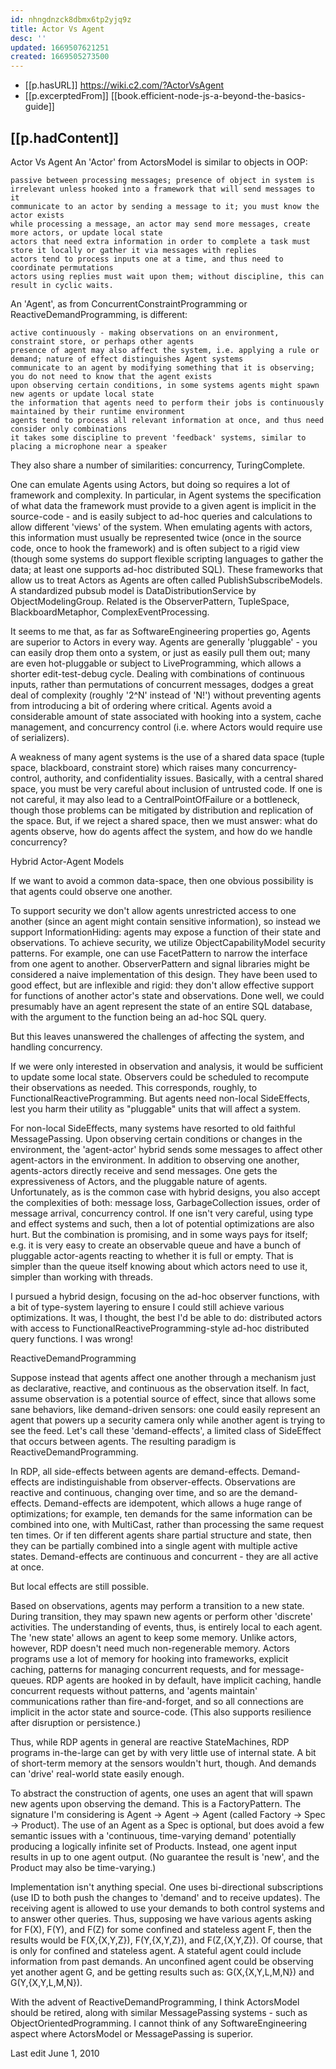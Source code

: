 ```yaml
---
id: nhngdnzck8dbmx6tp2yjq9z
title: Actor Vs Agent
desc: ''
updated: 1669507621251
created: 1669505273500
---
```


- [[p.hasURL]] https://wiki.c2.com/?ActorVsAgent
- [[p.excerptedFrom]] [[book.efficient-node-js-a-beyond-the-basics-guide]]

## [[p.hadContent]]


Actor Vs Agent
An 'Actor' from ActorsModel is similar to objects in OOP:

    passive between processing messages; presence of object in system is irrelevant unless hooked into a framework that will send messages to it
    communicate to an actor by sending a message to it; you must know the actor exists
    while processing a message, an actor may send more messages, create more actors, or update local state
    actors that need extra information in order to complete a task must store it locally or gather it via messages with replies
    actors tend to process inputs one at a time, and thus need to coordinate permutations
    actors using replies must wait upon them; without discipline, this can result in cyclic waits.

An 'Agent', as from ConcurrentConstraintProgramming or ReactiveDemandProgramming, is different:

    active continuously - making observations on an environment, constraint store, or perhaps other agents
    presence of agent may also affect the system, i.e. applying a rule or demand; nature of effect distinguishes Agent systems
    communicate to an agent by modifying something that it is observing; you do not need to know that the agent exists
    upon observing certain conditions, in some systems agents might spawn new agents or update local state
    the information that agents need to perform their jobs is continuously maintained by their runtime environment
    agents tend to process all relevant information at once, and thus need consider only combinations
    it takes some discipline to prevent 'feedback' systems, similar to placing a microphone near a speaker

They also share a number of similarities: concurrency, TuringComplete.

One can emulate Agents using Actors, but doing so requires a lot of framework and complexity. In particular, in Agent systems the specification of what data the framework must provide to a given agent is implicit in the source-code - and is easily subject to ad-hoc queries and calculations to allow different 'views' of the system. When emulating agents with actors, this information must usually be represented twice (once in the source code, once to hook the framework) and is often subject to a rigid view (though some systems do support flexible scripting languages to gather the data; at least one supports ad-hoc distributed SQL). These frameworks that allow us to treat Actors as Agents are often called PublishSubscribeModels. A standardized pubsub model is DataDistributionService by ObjectModelingGroup. Related is the ObserverPattern, TupleSpace, BlackboardMetaphor, ComplexEventProcessing.

It seems to me that, as far as SoftwareEngineering properties go, Agents are superior to Actors in every way. Agents are generally 'pluggable' - you can easily drop them onto a system, or just as easily pull them out; many are even hot-pluggable or subject to LiveProgramming, which allows a shorter edit-test-debug cycle. Dealing with combinations of continuous inputs, rather than permutations of concurrent messages, dodges a great deal of complexity (roughly '2^N' instead of 'N!') without preventing agents from introducing a bit of ordering where critical. Agents avoid a considerable amount of state associated with hooking into a system, cache management, and concurrency control (i.e. where Actors would require use of serializers).

A weakness of many agent systems is the use of a shared data space (tuple space, blackboard, constraint store) which raises many concurrency-control, authority, and confidentiality issues. Basically, with a central shared space, you must be very careful about inclusion of untrusted code. If one is not careful, it may also lead to a CentralPointOfFailure or a bottleneck, though those problems can be mitigated by distribution and replication of the space. But, if we reject a shared space, then we must answer: what do agents observe, how do agents affect the system, and how do we handle concurrency?

Hybrid Actor-Agent Models

If we want to avoid a common data-space, then one obvious possibility is that agents could observe one another.

To support security we don't allow agents unrestricted access to one another (since an agent might contain sensitive information), so instead we support InformationHiding: agents may expose a function of their state and observations. To achieve security, we utilize ObjectCapabilityModel security patterns. For example, one can use FacetPattern to narrow the interface from one agent to another. ObserverPattern and signal libraries might be considered a naive implementation of this design. They have been used to good effect, but are inflexible and rigid: they don't allow effective support for functions of another actor's state and observations. Done well, we could presumably have an agent represent the state of an entire SQL database, with the argument to the function being an ad-hoc SQL query.

But this leaves unanswered the challenges of affecting the system, and handling concurrency.

If we were only interested in observation and analysis, it would be sufficient to update some local state. Observers could be scheduled to recompute their observations as needed. This corresponds, roughly, to FunctionalReactiveProgramming. But agents need non-local SideEffects, lest you harm their utility as "pluggable" units that will affect a system.

For non-local SideEffects, many systems have resorted to old faithful MessagePassing. Upon observing certain conditions or changes in the environment, the 'agent-actor' hybrid sends some messages to affect other agent-actors in the environment. In addition to observing one another, agents-actors directly receive and send messages. One gets the expressiveness of Actors, and the pluggable nature of agents. Unfortunately, as is the common case with hybrid designs, you also accept the complexities of both: message loss, GarbageCollection issues, order of message arrival, concurrency control. If one isn't very careful, using type and effect systems and such, then a lot of potential optimizations are also hurt. But the combination is promising, and in some ways pays for itself; e.g. it is very easy to create an observable queue and have a bunch of pluggable actor-agents reacting to whether it is full or empty. That is simpler than the queue itself knowing about which actors need to use it, simpler than working with threads.

I pursued a hybrid design, focusing on the ad-hoc observer functions, with a bit of type-system layering to ensure I could still achieve various optimizations. It was, I thought, the best I'd be able to do: distributed actors with access to FunctionalReactiveProgramming-style ad-hoc distributed query functions. I was wrong!

ReactiveDemandProgramming

Suppose instead that agents affect one another through a mechanism just as declarative, reactive, and continuous as the observation itself. In fact, assume observation is a potential source of effect, since that allows some sane behaviors, like demand-driven sensors: one could easily represent an agent that powers up a security camera only while another agent is trying to see the feed. Let's call these 'demand-effects', a limited class of SideEffect that occurs between agents. The resulting paradigm is ReactiveDemandProgramming.

In RDP, all side-effects between agents are demand-effects. Demand-effects are indistinguishable from observer-effects. Observations are reactive and continuous, changing over time, and so are the demand-effects. Demand-effects are idempotent, which allows a huge range of optimizations; for example, ten demands for the same information can be combined into one, with MultiCast, rather than processing the same request ten times. Or if ten different agents share partial structure and state, then they can be partially combined into a single agent with multiple active states. Demand-effects are continuous and concurrent - they are all active at once.

But local effects are still possible.

Based on observations, agents may perform a transition to a new state. During transition, they may spawn new agents or perform other 'discrete' activities. The understanding of events, thus, is entirely local to each agent. The 'new state' allows an agent to keep some memory. Unlike actors, however, RDP doesn't need much non-regenerable memory. Actors programs use a lot of memory for hooking into frameworks, explicit caching, patterns for managing concurrent requests, and for message-queues. RDP agents are hooked in by default, have implicit caching, handle concurrent requests without patterns, and 'agents maintain' communications rather than fire-and-forget, and so all connections are implicit in the actor state and source-code. (This also supports resilience after disruption or persistence.)

Thus, while RDP agents in general are reactive StateMachines, RDP programs in-the-large can get by with very little use of internal state. A bit of short-term memory at the sensors wouldn't hurt, though. And demands can 'drive' real-world state easily enough.

To abstract the construction of agents, one uses an agent that will spawn new agents upon observing the demand. This is a FactoryPattern. The signature I'm considering is Agent -> Agent -> Agent (called Factory -> Spec -> Product). The use of an Agent as a Spec is optional, but does avoid a few semantic issues with a 'continuous, time-varying demand' potentially producing a logically infinite set of Products. Instead, one agent input results in up to one agent output. (No guarantee the result is 'new', and the Product may also be time-varying.)

Implementation isn't anything special. One uses bi-directional subscriptions (use ID to both push the changes to 'demand' and to receive updates). The receiving agent is allowed to use your demands to both control systems and to answer other queries. Thus, supposing we have various agents asking for F(X), F(Y), and F(Z) for some confined and stateless agent F, then the results would be F(X,{X,Y,Z}), F(Y,{X,Y,Z}), and F(Z,{X,Y,Z}). Of course, that is only for confined and stateless agent. A stateful agent could include information from past demands. An unconfined agent could be observing yet another agent G, and be getting results such as: G(X,{X,Y,L,M,N}) and G(Y,{X,Y,L,M,N}).

With the advent of ReactiveDemandProgramming, I think ActorsModel should be retired, along with similar MessagePassing systems - such as ObjectOrientedProgramming. I cannot think of any SoftwareEngineering aspect where ActorsModel or MessagePassing is superior.

Last edit June 1, 2010
